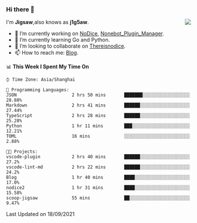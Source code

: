 ### Hi there 👋

<a href="#">
  <img align="right" src="https://github-readme-stats.vercel.app/api?username=j1g5awi&count_private=true&show_icons=true&title_color=80070B&text_color=B3B3B3&bg_color=212121&icon_color=80070B" />
</a>

I'm **Jigsaw**,also knows as **j1g5aw**.

- 🔭 I’m currently working on [NoDice](https://github.com/thereisnodice/nodice2), [Nonebot_Plugin_Manager](https://github.com/Jigsaw111/nonebot_plugin_manager).
- 🌱 I’m currently learning Go and Python.
- 👯 I’m looking to collaborate on [Thereisnodice](https://github.com/thereisnodice).
- 📫 How to reach me: [Blog](https://blog.maddestroyer.xyz/).

<!--START_SECTION:waka-->
📊 **This Week I Spent My Time On** 

```text
⌚︎ Time Zone: Asia/Shanghai

💬 Programming Languages: 
JSON                     2 hrs 50 mins       ███████░░░░░░░░░░░░░░░░░░   28.88% 
Markdown                 2 hrs 41 mins       ██████░░░░░░░░░░░░░░░░░░░   27.44% 
TypeScript               2 hrs 28 mins       ██████░░░░░░░░░░░░░░░░░░░   25.28% 
Python                   1 hr 11 mins        ███░░░░░░░░░░░░░░░░░░░░░░   12.21% 
TOML                     16 mins             ░░░░░░░░░░░░░░░░░░░░░░░░░   2.88%

🐱‍💻 Projects: 
vscode-plugin            2 hrs 40 mins       ██████░░░░░░░░░░░░░░░░░░░   27.2% 
vscode-lint-md           2 hrs 22 mins       ██████░░░░░░░░░░░░░░░░░░░   24.2% 
Blog                     1 hr 40 mins        ████░░░░░░░░░░░░░░░░░░░░░   17.0% 
nodice2                  1 hr 31 mins        ████░░░░░░░░░░░░░░░░░░░░░   15.58% 
scoop-jigsaw             55 mins             ██░░░░░░░░░░░░░░░░░░░░░░░   9.47%

```


 Last Updated on 18/09/2021
<!--END_SECTION:waka-->
